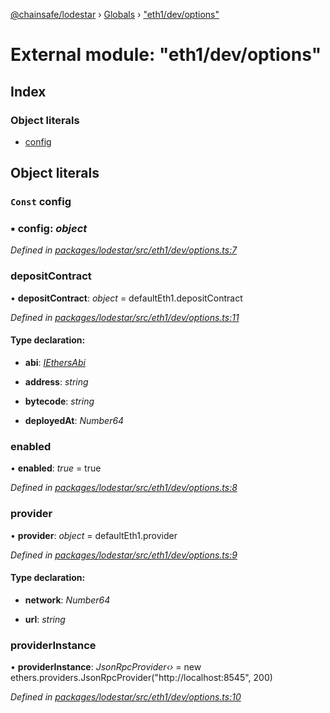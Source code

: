 [@chainsafe/lodestar](../README.md) › [Globals](../globals.md) › ["eth1/dev/options"](_eth1_dev_options_.md)

# External module: "eth1/dev/options"

## Index

### Object literals

* [config](_eth1_dev_options_.md#const-config)

## Object literals

### `Const` config

### ▪ **config**: *object*

*Defined in [packages/lodestar/src/eth1/dev/options.ts:7](https://github.com/ChainSafe/lodestar/blob/b76b72d03/packages/lodestar/src/eth1/dev/options.ts#L7)*

###  depositContract

• **depositContract**: *object* = defaultEth1.depositContract

*Defined in [packages/lodestar/src/eth1/dev/options.ts:11](https://github.com/ChainSafe/lodestar/blob/b76b72d03/packages/lodestar/src/eth1/dev/options.ts#L11)*

#### Type declaration:

* **abi**: *[IEthersAbi](_eth1_interface_.md#iethersabi)*

* **address**: *string*

* **bytecode**: *string*

* **deployedAt**: *Number64*

###  enabled

• **enabled**: *true* = true

*Defined in [packages/lodestar/src/eth1/dev/options.ts:8](https://github.com/ChainSafe/lodestar/blob/b76b72d03/packages/lodestar/src/eth1/dev/options.ts#L8)*

###  provider

• **provider**: *object* = defaultEth1.provider

*Defined in [packages/lodestar/src/eth1/dev/options.ts:9](https://github.com/ChainSafe/lodestar/blob/b76b72d03/packages/lodestar/src/eth1/dev/options.ts#L9)*

#### Type declaration:

* **network**: *Number64*

* **url**: *string*

###  providerInstance

• **providerInstance**: *JsonRpcProvider‹›* = new ethers.providers.JsonRpcProvider("http://localhost:8545", 200)

*Defined in [packages/lodestar/src/eth1/dev/options.ts:10](https://github.com/ChainSafe/lodestar/blob/b76b72d03/packages/lodestar/src/eth1/dev/options.ts#L10)*
